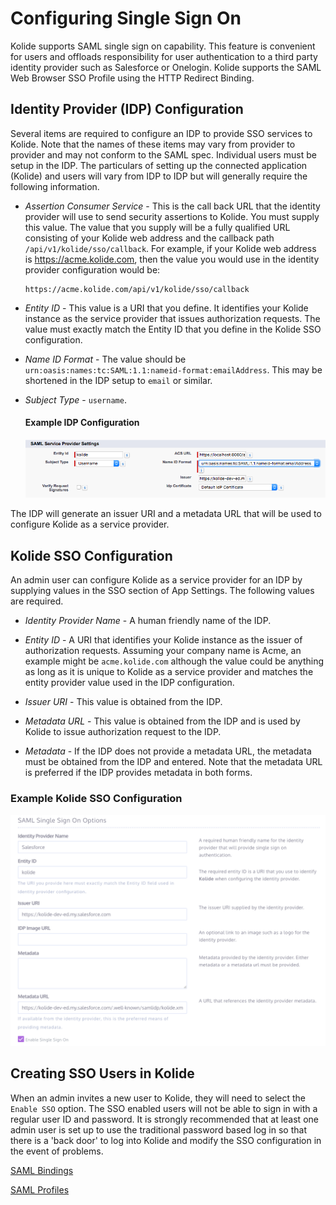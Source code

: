 Configuring Single Sign On
===========================

Kolide supports SAML single sign on capability.  This feature is convenient for users and offloads responsibility for user authentication to a third party identity provider such as
Salesforce or Onelogin.  Kolide supports the SAML Web Browser SSO Profile using the HTTP Redirect Binding.  

## Identity Provider (IDP) Configuration

Several items are required to configure an IDP to provide SSO services to Kolide. Note that the names of these items may vary from provider to provider and may not conform to the SAML spec. Individual users must be setup in the IDP.  The particulars of setting up the connected
application (Kolide) and users will vary from IDP to IDP but will generally require the following
information.  

* _Assertion Consumer Service_ - This is the call back URL that the identity provider
will use to send security assertions to Kolide. You must supply this value.  The value
that you supply will be a fully qualified URL consisting of your Kolide web address and the callback path `/api/v1/kolide/sso/callback`. For example, if your Kolide web address is https://acme.kolide.com, then the value you would
use in the identity provider configuration would be:

  ```
  https://acme.kolide.com/api/v1/kolide/sso/callback
  ```

* _Entity ID_ - This value is a URI that you define. It identifies your Kolide instance as the service provider that issues authorization requests. The value must exactly match the
Entity ID that you define in the Kolide SSO configuration.

* _Name ID Format_ - The value should be `urn:oasis:names:tc:SAML:1.1:nameid-format:emailAddress`. This may be shortened in the IDP setup to `email` or similar.

* _Subject Type_ - `username`.

  #### Example IDP Configuration  

  ![Example IDP Configuration](../images/idp-setup.png)

The IDP will generate an issuer URI and a metadata URL that will be used to configure
Kolide as a service provider.

## Kolide SSO Configuration

An admin user can configure Kolide as a service provider for an IDP by supplying
values in the SSO section of App Settings. The following values are required.

* _Identity Provider Name_ - A human friendly name of the IDP.

* _Entity ID_ - A URI that identifies your Kolide instance as the issuer of authorization
requests. Assuming your company name is Acme, an example might be `acme.kolide.com` although
the value could be anything as long as it is unique to Kolide as a service provider
and matches the entity provider value used in the IDP configuration.

* _Issuer URI_ - This value is obtained from the IDP.

* _Metadata URL_ - This value is obtained from the IDP and is used by Kolide to
issue authorization request to the IDP.

* _Metadata_ - If the IDP does not provide a metadata URL, the metadata must
be obtained from the IDP and entered. Note that the metadata URL is preferred if
the IDP provides metadata in both forms.

### Example Kolide SSO Configuration

![Example SSO Configuration](../images/sso-setup.png)

## Creating SSO Users in Kolide

When an admin invites a new user to Kolide, they will need to select the `Enable SSO` option. The
SSO enabled users will not be able to sign in with a regular user ID and password.  It is
strongly recommended that at least one admin user is set up to use the traditional password
based log in so that there is a 'back door' to log into Kolide and modify the SSO
configuration in the event of problems.   




[SAML Bindings](http://docs.oasis-open.org/security/saml/v2.0/saml-bindings-2.0-os.pdf)

[SAML Profiles](http://docs.oasis-open.org/security/saml/v2.0/saml-profiles-2.0-os.pdf)
